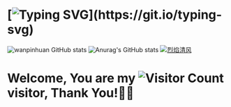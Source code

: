 # [![Typing SVG](https://readme-typing-svg.demolab.com?font=Fira+Code&pause=1000&width=435&lines=i'm+wan%2C+welcome+here+!)](https://git.io/typing-svg)

![wanpinhuan GitHub stats](https://github-readme-stats.vercel.app/api?username=wanpinhuan&show_icons=true&theme=tokyonight) ![Anurag's GitHub stats](https://github-readme-stats.vercel.app/api?username=wanpinhuan&show_icons=true&theme=radical)
[![烈焰清风](https://img.qfwl.tk/file/13245185b6e2757d19aba.jpg)](https://github.com/wanpinhuan)
# Welcome, You are my  ![Visitor Count](https://profile-counter.glitch.me/all-smile/count.svg) visitor, Thank You!🎉🎉

